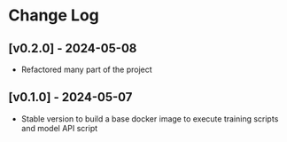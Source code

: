 # Change Log

## [v0.2.0] - 2024-05-08
 
- Refactored many part of the project



## [v0.1.0] - 2024-05-07
 
- Stable version to build a base docker image to execute training scripts and model API script

